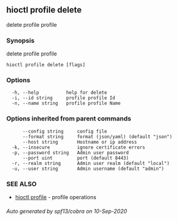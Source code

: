 ## hioctl profile delete

delete profile profile

### Synopsis

delete profile profile

```
hioctl profile delete [flags]
```

### Options

```
  -h, --help          help for delete
  -i, --id string     profile profile Id
  -n, --name string   profile profile Name
```

### Options inherited from parent commands

```
      --config string     config file
      --format string     format (json/yaml) (default "json")
      --host string       Hostname or ip address
  -k, --insecure          ignore certificate errors
  -p, --password string   Admin user password
      --port uint         port (default 8443)
  -r, --realm string      Admin user realm (default "local")
  -u, --user string       Admin username (default "admin")
```

### SEE ALSO

* [hioctl profile](hioctl_profile.md)	 - profile operations

###### Auto generated by spf13/cobra on 10-Sep-2020
